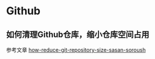 # Github

## 如何清理Github仓库，缩小仓库空间占用

参考文章 [how-reduce-git-repository-size-sasan-soroush](https://www.linkedin.com/pulse/how-reduce-git-repository-size-sasan-soroush)

